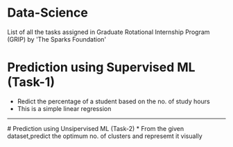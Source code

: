 # Data-Science
List of all the tasks assigned in Graduate Rotational Internship Program (GRIP) by 'The Sparks Foundation'
<!-- <hr> -->
# Prediction using Supervised ML (Task-1)
* Redict the percentage of a student based on the no. of study hours
* This is a simple linear regression
<hr>
# Prediction using Unsipervised ML (Task-2)
* From the given dataset,predict the optimum no. of clusters and represemt it visually
